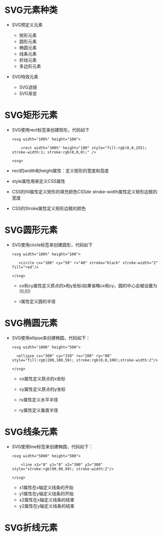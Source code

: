 # SVG元素种类

 - SVG预定义元素

   - 矩形元素
   - 圆形元素
   - 椭圆元素
   - 线条元素
   - 折线元素
   - 多边形元素

 - SVG特效元素

   - SVG滤镜
   - SVG渐变

# SVG矩形元素

  - SVG使用rect标签来创建矩形，代码如下

        <svg width="100%" height="100">

            <rect width="300%" height="100" style="fill:rgb(0,0,255); stroke-width:1; stroke:rgb(0,0,0);" />

        <svg>
         
   - rect的width和height属性：定义矩形的宽度和高度

   - style属性用来定义CSS属性

   - CSS的fill属性定义矩形的填充颜色CSSde stroke-width属性定义矩形边框的宽度

   - CSS的Stroke属性定义矩形边框的颜色

# SVG圆形元素

   - SVG使用circle标签来创建圆形，代码如下

         <svg width="100%" height="100">

            <circle cx="100" cy="50" r="40" stroke="black" stroke-width="2" fill="red"/>

         </svg>

     - cx和cy属性定义原点的x和y坐标(如果省略cx和cy，圆的中心会被设置为(0,0))

     - r属性定义圆的半径

# SVG椭圆元素

 - SVG使用ellipse来创建椭圆，代码如下：

       <svg width="1000" height="500">

         <ellipse cx="300" cy="150" rx="200" ry="80" style="fill:rgb(200,100,50); stroke:rgb(0,0,100);stroke-width:2"/>

       </svg>

     - cx属性定义原点的x坐标

     - cy属性定义原点的y坐标

     - rx属性定义水平半径

     - ry属性定义垂直半径

# SVG线条元素

 - SVG使用line标签来创建椭圆，代码如下：

       <svg width="5000" height="500">

           <line x1="0" y1="0" x2="300" y2="300" style="stroke:rgb(99,99,99); stroke-width:2"/>

       </svg>

    - x1属性在x轴定义线条的开始
    - y1属性在y轴定义线条的开始 
    - x2属性在x轴定义线条的结束
    - y2属性在y轴定义线条的结束
       
# SVG折线元素

